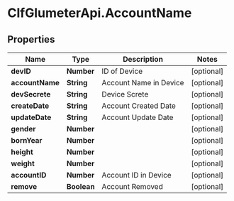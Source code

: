# ClfGlumeterApi.AccountName

## Properties
Name | Type | Description | Notes
------------ | ------------- | ------------- | -------------
**devID** | **Number** | ID of Device | [optional] 
**accountName** | **String** | Account Name in Device | [optional] 
**devSecrete** | **String** | Device Screte | [optional] 
**createDate** | **String** | Account Created Date | [optional] 
**updateDate** | **String** | Account Update Date | [optional] 
**gender** | **Number** |  | [optional] 
**bornYear** | **Number** |  | [optional] 
**height** | **Number** |  | [optional] 
**weight** | **Number** |  | [optional] 
**accountID** | **Number** | Account ID in Device | [optional] 
**remove** | **Boolean** | Account Removed | [optional] 
